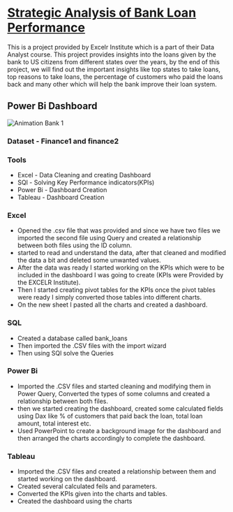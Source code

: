 # [Strategic Analysis of Bank Loan Performance](https://rushikeshpatil23.github.io/Strategic-Analysis-of-Bank-Loan-Performance/)

  This is a project provided by Excelr Institute which is a part of their Data Analyst course. This project provides insights into the loans given by the bank to US citizens from different states 
  over the years, by the end of this project, we will find out the important insights like top states to take loans, top reasons to take loans, the percentage of customers who paid the loans back and many 
  other which will help the bank improve their loan system.

##  Power Bi Dashboard
![Animation Bank 1](https://github.com/RushikeshPatil23/Strategic-Analysis-of-Bank-Loan-Performance/assets/169757781/898af6a8-b61b-48b9-86f5-ceded8c55ab6)

### Dataset - Finance1 and finance2

### Tools 

  - Excel - Data Cleaning and creating Dashboard
  - SQl   - Solving Key Performance indicators(KPIs)
  - Power Bi - Dashboard Creation
  - Tableau - Dashboard Creation

### Excel
  - Opened the .csv file that was provided and since we have two files we imported the second file using Query and created a relationship between both files using 
    the ID column.
  - started to read and understand the data, after that cleaned and modified the data a bit and deleted some unwanted values.
  - After the data was ready I started working on the KPIs which were to be included in the dashboard I was going to create (KPIs were Provided by the EXCELR 
    Institute).
  - Then I started creating pivot tables for the KPIs once the pivot tables were ready I simply converted those tables into different charts.
  - On the new sheet I pasted all the charts and created a dashboard.

### SQL 
  - Created a database called bank_loans
  - Then imported the .CSV files with the import wizard
  - Then using SQl solve the Queries

### Power Bi
  - Imported the .CSV files and started cleaning and modifying them in Power Query, Converted the types of some columns and created a relationship between both files.
  - then we started creating the dashboard, created some calculated fields using Dax like % of customers that paid back the loan, total loan amount, total interest etc.
  - Used PowerPoint to create a background image for the dashboard and then arranged the charts accordingly to complete the dashboard.

### Tableau
  - Imported the .CSV files and created a relationship between them and started working on the dashboard.
  - Created several calculated feils and parameters.
  - Converted the KPIs given into the charts and tables.
  - Created the dashboard using the charts
